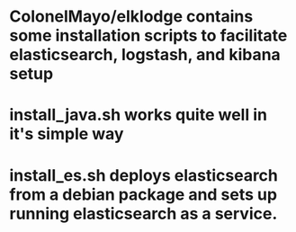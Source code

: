 # ColonelMayo/elklodge contains some installation scripts to facilitate elasticsearch, logstash, and kibana setup

# install_java.sh works quite well in it's simple way

# install_es.sh deploys elasticsearch from a debian package and sets up running elasticsearch as a service.
